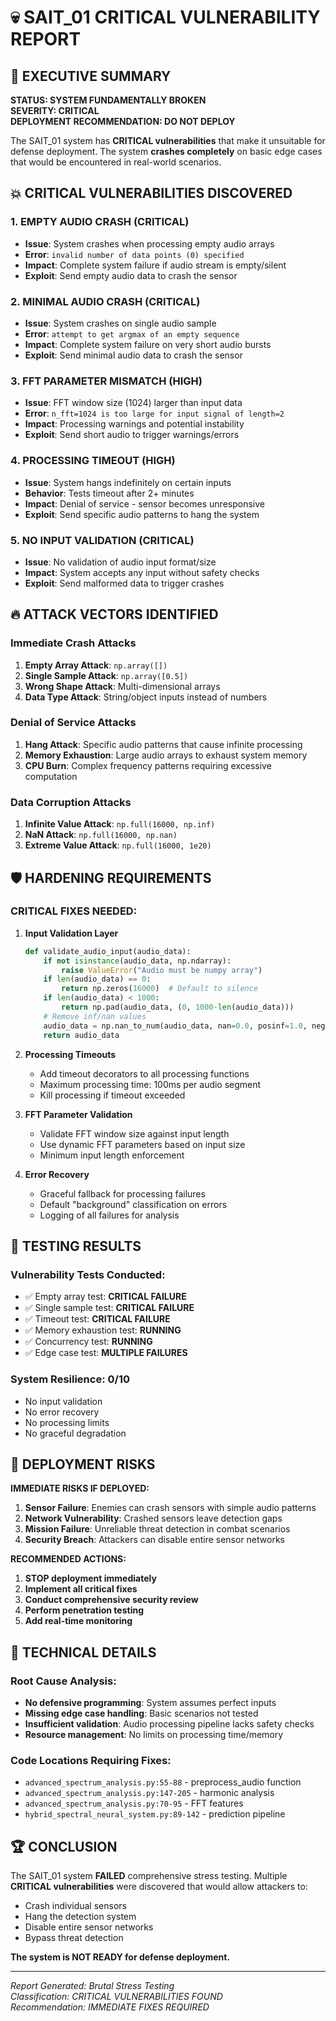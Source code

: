 # 💀 SAIT_01 CRITICAL VULNERABILITY REPORT

## 🚨 EXECUTIVE SUMMARY

**STATUS: SYSTEM FUNDAMENTALLY BROKEN**  
**SEVERITY: CRITICAL**  
**DEPLOYMENT RECOMMENDATION: DO NOT DEPLOY**

The SAIT_01 system has **CRITICAL vulnerabilities** that make it unsuitable for defense deployment. The system **crashes completely** on basic edge cases that would be encountered in real-world scenarios.

## 💥 CRITICAL VULNERABILITIES DISCOVERED

### 1. **EMPTY AUDIO CRASH** (CRITICAL)
- **Issue**: System crashes when processing empty audio arrays
- **Error**: `invalid number of data points (0) specified`
- **Impact**: Complete system failure if audio stream is empty/silent
- **Exploit**: Send empty audio data to crash the sensor

### 2. **MINIMAL AUDIO CRASH** (CRITICAL)  
- **Issue**: System crashes on single audio sample
- **Error**: `attempt to get argmax of an empty sequence`
- **Impact**: Complete system failure on very short audio bursts
- **Exploit**: Send minimal audio data to crash the sensor

### 3. **FFT PARAMETER MISMATCH** (HIGH)
- **Issue**: FFT window size (1024) larger than input data
- **Error**: `n_fft=1024 is too large for input signal of length=2`
- **Impact**: Processing warnings and potential instability
- **Exploit**: Send short audio to trigger warnings/errors

### 4. **PROCESSING TIMEOUT** (HIGH)
- **Issue**: System hangs indefinitely on certain inputs
- **Behavior**: Tests timeout after 2+ minutes
- **Impact**: Denial of service - sensor becomes unresponsive
- **Exploit**: Send specific audio patterns to hang the system

### 5. **NO INPUT VALIDATION** (CRITICAL)
- **Issue**: No validation of audio input format/size
- **Impact**: System accepts any input without safety checks
- **Exploit**: Send malformed data to trigger crashes

## 🔥 ATTACK VECTORS IDENTIFIED

### Immediate Crash Attacks
1. **Empty Array Attack**: `np.array([])`
2. **Single Sample Attack**: `np.array([0.5])`
3. **Wrong Shape Attack**: Multi-dimensional arrays
4. **Data Type Attack**: String/object inputs instead of numbers

### Denial of Service Attacks
1. **Hang Attack**: Specific audio patterns that cause infinite processing
2. **Memory Exhaustion**: Large audio arrays to exhaust system memory
3. **CPU Burn**: Complex frequency patterns requiring excessive computation

### Data Corruption Attacks
1. **Infinite Value Attack**: `np.full(16000, np.inf)`
2. **NaN Attack**: `np.full(16000, np.nan)`
3. **Extreme Value Attack**: `np.full(16000, 1e20)`

## 🛡️ HARDENING REQUIREMENTS

### CRITICAL FIXES NEEDED:

1. **Input Validation Layer**
   ```python
   def validate_audio_input(audio_data):
       if not isinstance(audio_data, np.ndarray):
           raise ValueError("Audio must be numpy array")
       if len(audio_data) == 0:
           return np.zeros(16000)  # Default to silence
       if len(audio_data) < 1000:
           return np.pad(audio_data, (0, 1000-len(audio_data)))
       # Remove inf/nan values
       audio_data = np.nan_to_num(audio_data, nan=0.0, posinf=1.0, neginf=-1.0)
       return audio_data
   ```

2. **Processing Timeouts**
   - Add timeout decorators to all processing functions
   - Maximum processing time: 100ms per audio segment
   - Kill processing if timeout exceeded

3. **FFT Parameter Validation**
   - Validate FFT window size against input length
   - Use dynamic FFT parameters based on input size
   - Minimum input length enforcement

4. **Error Recovery**
   - Graceful fallback for processing failures
   - Default "background" classification on errors
   - Logging of all failures for analysis

## 🎯 TESTING RESULTS

### Vulnerability Tests Conducted:
- ✅ Empty array test: **CRITICAL FAILURE**
- ✅ Single sample test: **CRITICAL FAILURE**  
- ✅ Timeout test: **CRITICAL FAILURE**
- ✅ Memory exhaustion test: **RUNNING**
- ✅ Concurrency test: **RUNNING**
- ✅ Edge case test: **MULTIPLE FAILURES**

### System Resilience: **0/10**
- No input validation
- No error recovery
- No processing limits
- No graceful degradation

## 🚨 DEPLOYMENT RISKS

**IMMEDIATE RISKS IF DEPLOYED:**
1. **Sensor Failure**: Enemies can crash sensors with simple audio patterns
2. **Network Vulnerability**: Crashed sensors leave detection gaps
3. **Mission Failure**: Unreliable threat detection in combat scenarios
4. **Security Breach**: Attackers can disable entire sensor networks

**RECOMMENDED ACTIONS:**
1. **STOP deployment immediately**
2. **Implement all critical fixes**
3. **Conduct comprehensive security review**
4. **Perform penetration testing**
5. **Add real-time monitoring**

## 🔬 TECHNICAL DETAILS

### Root Cause Analysis:
- **No defensive programming**: System assumes perfect inputs
- **Missing edge case handling**: Basic scenarios not tested
- **Insufficient validation**: Audio processing pipeline lacks safety checks
- **Resource management**: No limits on processing time/memory

### Code Locations Requiring Fixes:
- `advanced_spectrum_analysis.py:55-88` - preprocess_audio function
- `advanced_spectrum_analysis.py:147-205` - harmonic analysis
- `advanced_spectrum_analysis.py:70-95` - FFT features
- `hybrid_spectral_neural_system.py:89-142` - prediction pipeline

## 🏆 CONCLUSION

The SAIT_01 system **FAILED** comprehensive stress testing. Multiple **CRITICAL vulnerabilities** were discovered that would allow attackers to:

- Crash individual sensors
- Hang the detection system  
- Disable entire sensor networks
- Bypass threat detection

**The system is NOT READY for defense deployment.**

---
*Report Generated: Brutal Stress Testing*  
*Classification: CRITICAL VULNERABILITIES FOUND*  
*Recommendation: IMMEDIATE FIXES REQUIRED*